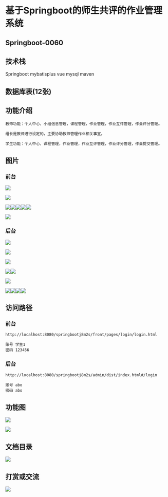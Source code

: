 # 基于Springboot的师生共评的作业管理系统

## Springboot-0060



## 技术栈

Springboot mybatisplus vue mysql maven



## 数据库表(12张)



## 功能介绍

```properties
教师功能：个人中心，小组信息管理，课程管理，作业管理，作业互评管理，作业评分管理。

组长是教师进行设定的，主要协助教师管理作业相关事宜。

学生功能：个人中心，课程管理，作业管理，作业互评管理，作业评分管理，作业提交管理。
```



## 图片

### 前台

![](./images/1.jpg)

![](./images/2.jpg)





![](./images/3.jpg)![](./images/4.jpg)![](./images/5.jpg)![](./images/6.jpg)![](./images/7.jpg)

![](./images/8.jpg)

### 后台

![](./images/9.jpg)

![](./images/10.jpg)

![](./images/11.jpg)

![](./images/12.jpg)![](./images/13.jpg)

![](./images/14.jpg)

![](./images/15.jpg)![](./images/16.jpg)![](./images/17.jpg)![](./images/18.jpg)



## 访问路径

### 前台

```properties
http://localhost:8080/springbootj8m2s/front/pages/login/login.html

账号 学生1
密码 123456
```

### 后台

```properties
http://localhost:8080/springbootj8m2s/admin/dist/index.html#/login

账号 abo
密码 abo
```





## 功能图



![](./images/gn1.jpg)

![](./images/gn2.jpg)



## 文档目录

![](./images/wd.jpg)



## 打赏或交流

![](./images/vx.jpg)







